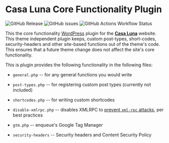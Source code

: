 # Casa Luna Core Functionality Plugin

![GitHub Release](https://img.shields.io/github/v/release/Herm71/casaluna-core-functionality?logo=github) ![GitHub issues](https://img.shields.io/github/issues/Herm71/casaluna-core-functionality?logo=github) ![GitHub Actions Workflow Status](https://img.shields.io/github/actions/workflow/status/Herm71/casaluna-core-functionality/release.yml?logo=github)

This the core functionality [WordPress](https://wordpress.org) plugin for the [**Casa Luna**](https://casalunayelapa.com) website. This theme independent plugin keeps, custom post-types, short-codes, security-headers and other site-based functions out of the theme's code. This ensures that a future theme change does not affect the site's core functionality.

This is plugin provides the following functionality in the following files:

* `general.php` -- for any general functions you would write

* `post-types.php` -- for registering custom post types (currently not included)

* `shortcodes.php` -- for writing custom shortcodes

* `disable-xmlrpc.php` -- disables XMLRPC to [prevent `xml-rpc` attacks](https://pantheon.io/docs/wordpress-best-practices#avoid-xml-rpc-attacks), per best practices

* `gtm.php` -- enqueue's Google Tag Manager

* `security-headers` -- Security headers and Content Security Policy
